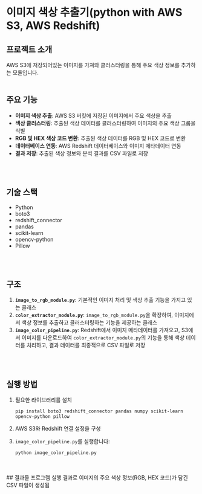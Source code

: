# 이미지 색상 추출기(python with AWS S3, AWS Redshift)

## 프로젝트 소개
AWS S3에 저장되어있는 이미지를 가져와 클러스터링을 통해 주요 색상 정보를 추가하는 모듈입니다.
<br/>
<br/>

## 주요 기능
*   **이미지 색상 추출**: AWS S3 버킷에 저장된 이미지에서 주요 색상을 추출
*   **색상 클러스터링**: 추출된 색상 데이터를 클러스터링하여 이미지의 주요 색상 그룹을 식별
*   **RGB 및 HEX 색상 코드 변환**: 추출된 색상 데이터를 RGB 및 HEX 코드로 변환
*   **데이터베이스 연동**: AWS Redshift 데이터베이스와 이미지 메타데이터 연동
*   **결과 저장**: 추출된 색상 정보와 분석 결과를 CSV 파일로 저장
<br/>
<br/>

## 기술 스택
*   Python
*   boto3
*   redshift\_connector
*   pandas
*   scikit-learn
*   opencv-python
*   Pillow
<br/>
<br/>

## 구조
1.  **`image_to_rgb_module.py`**: 기본적인 이미지 처리 및 색상 추출 기능을 가지고 있는 클래스 
2.  **`color_extractor_module.py`**: `image_to_rgb_module.py`을 확장하여, 이미지에서 색상 정보를 추출하고 클러스터링하는 기능을 제공하는 클래스
3.  **`image_color_pipeline.py`**: Redshift에서 이미지 메타데이터를 가져오고, S3에서 이미지를 다운로드하여 `color_extractor_module.py`의 기능을 통해 색상 데이터를 처리하고, 결과 데이터를 최종적으로 CSV 파일로 저장
<br/>
<br/>

## 실행 방법
1.  필요한 라이브러리를 설치
    ```
    pip install boto3 redshift_connector pandas numpy scikit-learn opencv-python pillow
    ```
2.  AWS S3와 Redshift 연결 설정을 구성
3.  `image_color_pipeline.py`를 실행합니다:

    ```
    python image_color_pipeline.py
    ```
<br/>
<br/>
## 결과물
프로그램 실행 결과로 이미지의 주요 색상 정보(RGB, HEX 코드)가 담긴 CSV 파일이 생성됨 
